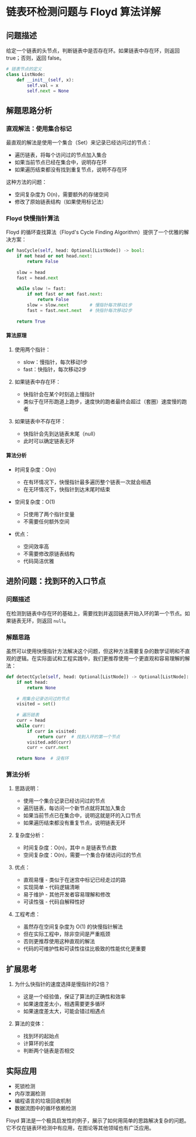 # 链表环检测问题与 Floyd 算法详解

## 问题描述

给定一个链表的头节点，判断链表中是否存在环。如果链表中存在环，则返回 true；否则，返回 false。

```python
# 链表节点的定义
class ListNode:
    def __init__(self, x):
        self.val = x
        self.next = None
```

## 解题思路分析

### 直观解法：使用集合标记

最直观的解法是使用一个集合（Set）来记录已经访问过的节点：
- 遍历链表，将每个访问过的节点加入集合
- 如果当前节点已经在集合中，说明存在环
- 如果遍历结束都没有找到重复节点，说明不存在环

这种方法的问题：
- 空间复杂度为 O(n)，需要额外的存储空间
- 修改了原始链表结构（如果使用标记法）

### Floyd 快慢指针算法

Floyd 的循环查找算法（Floyd's Cycle Finding Algorithm）提供了一个优雅的解决方案：

```python
def hasCycle(self, head: Optional[ListNode]) -> bool:
    if not head or not head.next:
        return False
        
    slow = head
    fast = head.next
    
    while slow != fast:
        if not fast or not fast.next:
            return False
        slow = slow.next        # 慢指针每次移动1步
        fast = fast.next.next   # 快指针每次移动2步
    
    return True
```

#### 算法原理

1. 使用两个指针：
   - slow：慢指针，每次移动1步
   - fast：快指针，每次移动2步

2. 如果链表中存在环：
   - 快指针会在某个时刻追上慢指针
   - 类似于在环形跑道上跑步，速度快的跑者最终会超过（套圈）速度慢的跑者

3. 如果链表中不存在环：
   - 快指针会先到达链表末尾（null）
   - 此时可以确定链表无环

#### 算法分析

- 时间复杂度：O(n)
  - 在有环情况下，快慢指针最多遍历整个链表一次就会相遇
  - 在无环情况下，快指针到达末尾时结束

- 空间复杂度：O(1)
  - 只使用了两个指针变量
  - 不需要任何额外空间

- 优点：
  - 空间效率高
  - 不需要修改原链表结构
  - 代码简洁优雅

## 进阶问题：找到环的入口节点

### 问题描述

在检测到链表中存在环的基础上，需要找到并返回链表开始入环的第一个节点。如果链表无环，则返回 `null`。

### 解题思路

虽然可以使用快慢指针方法解决这个问题，但这种方法需要复杂的数学证明和不直观的逻辑。在实际面试和工程实践中，我们更推荐使用一个更直观和容易理解的解法：

```python
def detectCycle(self, head: Optional[ListNode]) -> Optional[ListNode]:
    if not head:
        return None
        
    # 用集合记录访问过的节点
    visited = set()
    
    # 遍历链表
    curr = head
    while curr:
        if curr in visited:
            return curr  # 找到入环的第一个节点
        visited.add(curr)
        curr = curr.next
        
    return None  # 没有环
```

### 算法分析

1. 思路说明：
   - 使用一个集合记录已经访问过的节点
   - 遍历链表，每访问一个新节点就将其加入集合
   - 如果当前节点已在集合中，说明这就是环的入口节点
   - 如果遍历结束都没有重复节点，说明链表无环

2. 复杂度分析：
   - 时间复杂度：O(n)，其中 n 是链表节点数
   - 空间复杂度：O(n)，需要一个集合存储访问过的节点

3. 优点：
   - 直观易懂 - 类似于在迷宫中标记已经走过的路
   - 实现简单 - 代码逻辑清晰
   - 易于维护 - 其他开发者容易理解和修改
   - 可读性强 - 代码自解释性好

4. 工程考虑：
   - 虽然存在空间复杂度为 O(1) 的快慢指针解法
   - 但在实际工程中，除非空间是严重瓶颈
   - 否则更推荐使用这种直观的解法
   - 代码的可维护性和可读性往往比极致的性能优化更重要

## 扩展思考

1. 为什么快指针的速度选择是慢指针的2倍？
   - 这是一个经验值，保证了算法的正确性和效率
   - 如果速度差太小，相遇需要更多循环
   - 如果速度差太大，可能会错过相遇点

2. 算法的变体：
   - 找到环的起始点
   - 计算环的长度
   - 判断两个链表是否相交

## 实际应用

- 死锁检测
- 内存泄漏检测
- 编程语言的垃圾回收机制
- 数据流图中的循环依赖检测

Floyd 算法是一个极具启发性的例子，展示了如何用简单的思路解决复杂的问题。它不仅在链表环检测中有应用，在图论等其他领域也有广泛应用。